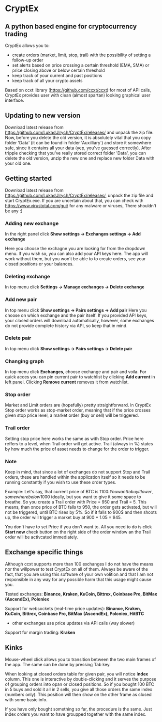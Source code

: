 # CryptEx
## A python based engine for cryptocurrency trading

CryptEx allows you to:
 - create orders (market, limit, stop, trail) with the possibility of setting a follow-up order
 - set alerts based on price crossing a certain threshold (EMA, SMA) or price closing above or below certain threshold
 - keep track of your current and past positions
 - keep track of all your crypto assets

Based on ccxt library (https://github.com/ccxt/ccxt) for most of API calls, CryptEx provides user with clean (almost spartan) looking graphical user interface.

## Updating to new version
Download latest release from https://github.com/LukasUlrych/CryptEx/releases/ and unpack the zip file. Now, before you delete the old version, it is absolutely vital that you copy folder 'Data' (it can be found in folder 'Auxilliary') and store it somewhere safe, since it contains all your data (yep, you've guessed correctly). After tripple checking that you've really stored correct folder 'Data', you can delete the old version, unzip the new one and replace new folder Data with your old one.

## Getting started
Download latest release from https://github.com/LukasUlrych/CryptEx/releases/, unpack the zip file and start CryptEx.exe. If you are uncertain about that, you can check with https://www.virustotal.com/gui/ for any malware or viruses, There shouldn't be any :)

### Adding new exchange
In the right panel click **Show settings -> Exchanges settings -> Add exchange**

Here you choose the exchagne you are looking for from the dropdown menu. If you wish so, you can also add your API keys here. The app will work without them, but you won't be able to to create orders, see your closed positions or your balances.

### Deleting exchange
In top menu click **Settings -> Manage exchanges -> Delete exchange**

### Add new pair
In top menu click **Show settings -> Pairs settings -> Add pair**
Here you choose on which exchange and the pair itself. If you provided API keys, your closed orders will download automatically, however, some exchanges do not provide complete history via API, so keep that in mind.

### Delete pair
In top menu click **Show settings -> Pairs settings -> Delete pair**

### Changing graph
In top menu click **Exchanges**, choose exchange and pair and voila. For quick acces you can pin current pair to watchlist by clicking **Add current** in left panel. Clicking **Remove current** removes it from watchlist.

### Stop order
Market and Limit orders are (hopefully) pretty straightforward. In CryptEx Stop order works as stop-market order, meaning that if the price crosses given stop price level, a market order (buy or sell) will be triggered.

### Trail order
Setting stop price here works the same as with Stop order. Price here reffers to a level, when Trail order will get active. Trail (always in %) states by how much the price of asset needs to change for the order to trigger.

### Note
Keep in mind, that since a lot of exchanges do not support Stop and Trail orders, these are handled within the application itself so it needs to be running constantly if you wish to use these order types.

Example: Let's say, that current price of BTC is 1100$.
You want to buy it lower, somewhere below 1000$ ideally, but you want to give it some space to breathe.
So you create a Trail order with Price = 950 and Trail = 5.
This means, than once price of BTC falls to 950, the order gets activated, but will not be triggered, until BTC rises by 5%.
So if it falls to 900$ and then shoots up, the order will trigger a market buy at 900 * 1.05 = 945.

You don't have to set Price if you don't want to. All you need to do is click **Start now** check button on the right side of the order window an the Trail order will be activcated immediately.

## Exchange specific things
Although ccxt supports more than 100 exchanges I do not have the means nor the willpower to test CryptEx on all of them. Always be aware of the fact, that you are using this software of your own volition and that I am not responsible in any way for any possible harm that this usage might cause you.

Tested exchanges: **Binance, Kraken, KuCoin, Bittrex, Coinbase Pro, BitMax (AscendEx), Poloniex**

Support for websockets (real-time price updates): **Binance, Kraken, KuCoin, Bittrex, Coinbase Pro, BitMax (AscendEx), Poloniex, HitBTC**
- other exchanges use price updates via API calls (way slower)

Support for margin trading: **Kraken**

## Kinks
Mouse-wheel click allows you to transition between the two main frames of the app. The same can be done by pressing Tab key.

When looking at closed orders table for given pair, you will notice **Index** column. This one is interactive by double-clicking and it serves the purpose of grouping orders into opan or closed positions. So if you bought 100 BTC in 5 buys and sold it all in 2 sells, you give all those orders the same index (numbers only). This position will then show on the other frame as closed with some basic info.

If you have only bought something so far, the procedure is the same. Just index orders you want to have groupped together with the same index.
